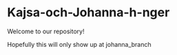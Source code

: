 # Kajsa-och-Johanna-h-nger

Welcome to our repository!

Hopefully this will only show up at johanna_branch
